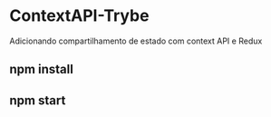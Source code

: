 # ContextAPI-Trybe
Adicionando compartilhamento de estado com context API e Redux

## npm install
## npm start
